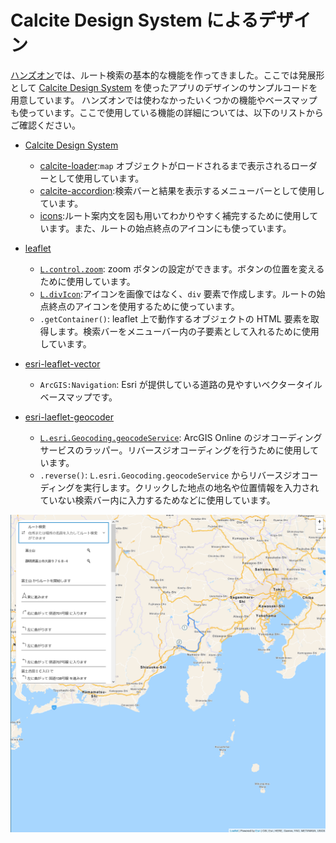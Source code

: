 # Calcite Design System によるデザイン
[ハンズオン](../README.md)では、ルート検索の基本的な機能を作ってきました。ここでは発展形として [Calcite Design System](https://developers.arcgis.com/calcite-design-system/) を使ったアプリのデザインのサンプルコードを用意しています。
ハンズオンでは使わなかったいくつかの機能やベースマップも使っています。ここで使用している機能の詳細については、以下のリストからご確認ください。

- [Calcite Design System](https://developers.arcgis.com/calcite-design-system/)
    - [calcite-loader](https://developers.arcgis.com/calcite-design-system/components/loader/):`map` オブジェクトがロードされるまで表示されるローダーとして使用しています。
    - [calcite-accordion](https://developers.arcgis.com/calcite-design-system/components/accordion/):検索バーと結果を表示するメニューバーとして使用しています。
    - [icons](https://developers.arcgis.com/calcite-design-system/icons/):ルート案内文を図も用いてわかりやすく補完するために使用しています。また、ルートの始点終点のアイコンにも使っています。

- [leaflet](https://leafletjs.com/)
    - [`L.control.zoom`](https://leafletjs.com/reference-1.7.1.html#control-zoom): zoom ボタンの設定ができます。ボタンの位置を変えるために使用しています。
    - [`L.divIcon`](https://leafletjs.com/reference-1.7.1.html#divicon):アイコンを画像ではなく、`div` 要素で作成します。ルートの始点終点のアイコンを使用するために使っています。
    - `.getContainer()`: leaflet 上で動作するオブジェクトの HTML 要素を取得します。検索バーをメニューバー内の子要素として入れるために使用しています。 

- [esri-leaflet-vector](https://github.com/Esri/esri-leaflet-vector)
    - `ArcGIS:Navigation`: Esri が提供している道路の見やすいベクタータイル ベースマップです。

- [esri-laeflet-geocoder](https://github.com/Esri/esri-leaflet-geocoder)
    - [`L.esri.Geocoding.geocodeService`](http://esri.github.io/esri-leaflet/api-reference/services/geocode-service.html): ArcGIS Online のジオコーディングサービスのラッパー。リバースジオコーディングを行うために使用しています。
    - `.reverse()`: `L.esri.Geocoding.geocodeService` からリバースジオコーディングを実行します。クリックした地点の地名や位置情報を入力されていない検索バー内に入力するためなどに使用しています。

![Calcite Design System](../../images/calcite.png)